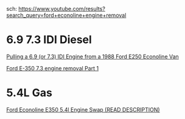sch:
https://www.youtube.com/results?search_query=ford+econoline+engine+removal


# 6.9 7.3 IDI Diesel
[Pulling a 6.9 (or 7.3) IDI Engine from a 1988 Ford E250 Econoline Van](https://youtu.be/p70XyC2X1Gk)

[Ford E-350 7.3 engine removal Part 1](https://youtu.be/78hUoUTG8gE)

# 5.4L Gas
[Ford Econoline E350 5.4l Engine Swap (READ DESCRIPTION)](https://youtu.be/S36Hf_jK_vw)
